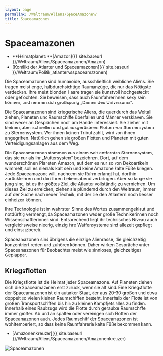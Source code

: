 ```yaml
---
layout: page
permalink: /Weltraum/Aliens/SpaceAmazonen/
title: Spaceamazonen
---
```



# Spaceamazonen


- **Heimatplanet: **[Amazon]({{ site.baseurl }}/Weltraum/Aliens/Spaceamazonen/Amazon)
- [Konflikt der Atlanter und Spaceamazonen]({{ site.baseurl }}/Weltraum/Politik_atlantervsspaceamazonen)

Die Spaceamazonen sind humanoide, ausschließlich weibliche Aliens. Sie tragen meist enge, halbdurchsichtige Raumanzüge, die nur das Nötigste verdecken. Ihre meist blonden Haare tragen sie kunstvoll hochgesteckt oder geflochten. Sie beweisen, dass auch Raumfahrerinnen sexy sein können, und nennen sich großspurig „Damen des Universums“.

Die Spaceamazonen sind kriegerische Aliens, die quer durch das Weltall ziehen, Planeten und Raumschiffe überfallen und Männer versklaven. Sie sind weder an Gesprächen noch am Handel interessiert. Sie ziehen mit kleinen, aber schnellen und gut ausgerüsteten Flotten von Sternensystem zu Sternensystem. Wer ihnen keinen Tribut zahlt, wird von ihnen angegriffen. Natürlich gehen sie großen Flotten und Planeten mit guten Verteidigungsanlagen aus dem Weg.

Die Spaceamazonen stammen aus einem weit entfernten Sternensystem, das sie nur als ihr „Muttersystem“ bezeichnen. Dort, auf dem wunderschönen Planeten Amazon, auf dem es nur so von Dekoartikeln wimmelt, soll es niemals kalt sein und keine Amazone kalte Füße kriegen. Jede Spaceamazone will, nachdem sie Ruhm erlangt hat, dorthin zurückkehren und dort ihren Lebensabend verbringen. Aber so lange sie jung sind, ist es ihr größtes Ziel, die Atlanter vollständig zu vernichten. Um dieses Ziel zu erreichen, ziehen sie plündernd durch den Weltraum, immer auf der Suche nach neuer Technik, mit der sie den Atlantern noch besser einheizen können.

Ihre Technologie ist im wahrsten Sinne des Wortes zusammengeklaut und notdürftig vermengt, da Spaceamazonen weder große Technikerinnen noch Wissenschaftlerinnen sind. Entsprechend liegt ihr technisches Niveau auch vergleichsweise niedrig, einzig ihre Waffensysteme sind allezeit gepflegt und einsatzbereit.

Spaceamazonen sind übrigens die einzige Alienrasse, die gleichzeitig konzentriert reden und zuhören können. Daher wirken Gespräche unter Spaceamazonen für Beobachter meist wie sinnloses, gleichzeitiges Geplapper.

## Kriegsflotten

Die Kriegsflotte ist die Heimat jeder Spaceamazone. Auf Planeten ziehen sich die Spaceamazonen erst zurück, wenn sie alt sind. Eine Kriegsflotte der Spaceamazonen ist ein autarker Staat, der aus 20–30 großen und etwa doppelt so vielen kleinen Raumschiffen besteht. Innerhalb der Flotte ist von großen Transportschiffen bis hin zu kleinen Kampfjets alles zu finden. Innerhalb eines Raubzugs wird die Flotte durch geraubte Raumschiffe immer größer. Ab und an spalten oder vereinigen sich Flotten der Spaceamazonen auch. Jedes Raumschiff der Spaceamazonen ist wohltemperiert, so dass keine Raumfahrerin kalte Füße bekommen kann.

- [Amazonenkreuzer]({{ site.baseurl }}/Weltraum/Aliens/Spaceamazonen/Amazonenkreuzer)


<aside><img alt="Spaceamazonen" src="{{ site.baseurl }}/assets/pics/spacepirates/gallery/sp/nrm/spaceamazone.jpg" /></aside>

